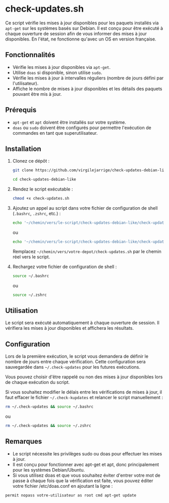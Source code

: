 # check-updates.sh

Ce script vérifie les mises à jour disponibles pour les paquets installés via `apt-get` sur les systèmes basés sur Debian. Il est conçu pour être exécuté à chaque ouverture de session afin de vous informer des mises à jour disponibles.
En l'état, ne fonctionne qu'avec un OS en version française.

## Fonctionnalités

- Vérifie les mises à jour disponibles via `apt-get`.
- Utilise `doas` si disponible, sinon utilise `sudo`.
- Vérifie les mises à jour à intervalles réguliers (nombre de jours défini par l'utilisateur).
- Affiche le nombre de mises à jour disponibles et les détails des paquets pouvant être mis à jour.

## Prérequis

- `apt-get` et `apt` doivent être installés sur votre système.
- `doas` ou `sudo` doivent être configurés pour permettre l'exécution de commandes en tant que superutilisateur.

## Installation

1. Clonez ce dépôt :

    ```sh
    git clone https://github.com/virgilejarrige/check-updates-debian-like.git
    
    cd check-updates-debian-like
    ```

2. Rendez le script exécutable :

    ```sh
    chmod +x check-updates.sh
    ```

3. Ajoutez un appel au script dans votre fichier de configuration de shell (`.bashrc`, `.zshrc`, etc.) :

    ```sh
    echo '~/chemin/vers/le-script/check-updates-debian-like/check-updates.sh' >> ~/.bashrc
    ```

    ou

    ```sh
    echo '~/chemin/vers/le-script/check-updates-debian-like/check-updates.sh' >> ~/.zshrc
    ```

    Remplacez `~/chemin/vers/votre-depot/check-updates.sh` par le chemin réel vers le script.

4. Rechargez votre fichier de configuration de shell :

    ```sh
    source ~/.bashrc
    ```

    ou

    ```sh
    source ~/.zshrc
    ```

## Utilisation

Le script sera exécuté automatiquement à chaque ouverture de session. Il vérifiera les mises à jour disponibles et affichera les résultats.

## Configuration

Lors de la première exécution, le script vous demandera de définir le nombre de jours entre chaque vérification. Cette configuration sera sauvegardée dans `~/.check-updates` pour les futures exécutions.

Vous pouvez choisir d'être rappelé ou non des mises à jour disponibles lors de chaque exécution du script.

Si vous souhaitez modifier le délais entre les vérifications de mises à jour, il faut effacer le fichier `~/.check-kupdates` et relancer le script manuellement :

   ```sh
   rm ~/.check-updates && source ~/.bashrc
   ```
    
   ou

   ```sh
   rm ~/.check-updates && source ~/.zshrc
   ```

## Remarques

- Le script nécessite les privilèges sudo ou doas pour effectuer les mises à jour.
- Il est conçu pour fonctionner avec apt-get et apt, donc principalement pour les systèmes Debian/Ubuntu.
- Si vous utilisez doas et que vous souhaitez éviter d'entrer votre mot de passe à chaque fois que la vérification est faite, vous pouvez éditer votre fichier /etc/doas.conf en ajoutant la ligne : 

```sh
permit nopass votre-utilisateur as root cmd apt-get update
```

